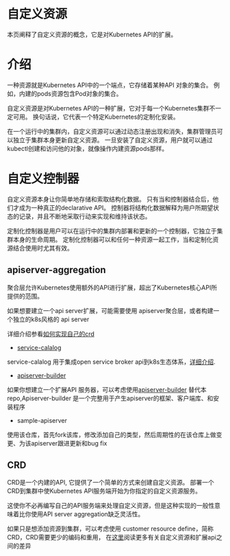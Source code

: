 # 自定义资源

本页阐释了自定义资源的概念，它是对Kubernetes API的扩展。

# 介绍

一种资源就是Kubernetes API中的一个端点，它存储着某种API 对象的集合。 
例如，内建的pods资源包含Pod对象的集合。

自定义资源是对Kubernetes API的一种扩展，它对于每一个Kubernetes集群不一定可用。
换句话说，它代表一个特定Kubernetes的定制化安装。

在一个运行中的集群内，自定义资源可以通过动态注册出现和消失，集群管理员可以独立于集群本身更新自定义资源。
一旦安装了自定义资源，用户就可以通过kubectl创建和访问他的对象，就像操作内建资源pods那样。

# 自定义控制器

自定义资源本身让你简单地存储和索取结构化数据。
只有当和控制器结合后，他们才成为一种真正的declarative API。 控制器将结构化数据解释为用户所期望状态的记录，并且不断地采取行动来实现和维持该状态。

定制化控制器是用户可以在运行中的集群内部署和更新的一个控制器，它独立于集群本身的生命周期。 定制化控制器可以和任何一种资源一起工作，当和定制化资源结合使用时尤其有效。

## apiserver-aggregation

聚合层允许Kubernetes使用额外的API进行扩展，超出了Kubernetes核心API所提供的范围。

如果想要建立一个api server扩展，可能需要使用 apiserver聚合层，或者构建一个独立的k8s风格的 api server

详细介绍参看[如何实现自己的crd](./how-to-use-crd.md)

- [service-calalog](https://github.com/kubernetes-incubator/service-catalog/blob/master/README.md)

service-calalog 用于集成open service broker api到k8s生态体系，[详细介绍](https://github.com/kubernetes-incubator/service-catalog/blob/master/README.md).

- [apiserver-builder](https://github.com/kubernetes-incubator/apiserver-builder)

如果你想建立一个扩展API 服务器，可以考虑使用[apiserver-builder](https://github.com/kubernetes-incubator/apiserver-builder)
替代本repo,Apiserver-builder 是一个完整用于产生apiserver的框架、客户端库、和安装程序

- sample-apiserver

使用该仓库，首先fork该库，修改添加自己的类型，然后周期性的在该仓库上做变更、为该apiserver跟进更新和bug fix


## CRD

CRD是一个内建的API, 它提供了一个简单的方式来创建自定义资源。
部署一个CRD到集群中使Kubernetes API服务端开始为你指定的自定义资源服务。

这使你不必再编写自己的API服务端来处理自定义资源，但是这种实现的一般性意味着比你使用API server aggregation缺乏灵活性。

如果只是想添加资源到集群，可以考虑使用 customer resource define，简称CRD，CRD需要更少的编码和重用，
在[这里](https://kubernetes.io/docs/concepts/api-extension/custom-resources)阅读更多有关自定义资源和扩展api之间的差异
